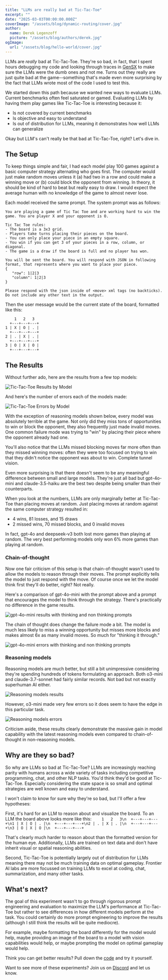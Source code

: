 ```yaml
---
title: "LLMs are really bad at Tic-Tac-Toe"
excerpt: ""
date: "2025-03-03T00:00:00.000Z"
coverImage: "/assets/blog/dynamic-routing/cover.jpg"
author:
  name: Derek Legenzoff
  picture: "/assets/blog/authors/derek.jpg"
ogImage:
  url: "/assets/blog/hello-world/cover.jpg"
---
```


LLMs are _really_ bad at Tic-Tac-Toe. They're so bad, in fact, that I spent hours debugging my code and looking through traces in [GenSX](https://www.gensx.com/) to make sure the LLMs were the dumb ones and not me. Turns out they really are just quite bad at the game--something that's made even more surprising by the fact that LLMs wrote most of the code I used to test this.

We started down this path because we wanted new ways to evaluate LLMs. Current benchmarks often feel saturated or gamed. Evaluating LLMs by having them play games like Tic-Tac-Toe is interesting because it:

- Is not covered by current benchmarks
- Is objective and easy to understand
- Is out of distribution for LLMs, meaning it demonstrates how well LLMs can generalize

Okay but LLM's can't really be that bad at Tic-Tac-Toe, right? Let's dive in.

## The Setup

To keep things simple and fair, I had each model play 100 games against a basic computer strategy alternating who goes first. The computer would just make random moves unless it (a) had two in a row and could make a winning move or (b) could block the opponent from winning. In theory, it should be kind of hard to beat but really easy to draw. I would expect the average human with no knowledge of the game to almost never lose.

Each model received the same prompt. The system prompt was as follows:

```
You are playing a game of Tic Tac Toe and are working hard to win the game. You are player X and your opponent is O.

Tic Tac Toe rules:
- The board is a 3x3 grid.
- Players take turns placing their pieces on the board.
- You can only place your piece in an empty square.
- You win if you can get 3 of your pieces in a row, column, or diagonal.
- The game is a draw if the board is full and no player has won.

You will be sent the board. You will respond with JSON in following format, that represents where you want to place your piece.
{
   "row": 1|2|3
   "column": 1|2|3
}

Please respond with the json inside of <move> xml tags (no backticks). Do not include any other text in the output.
```

Then the user message would be the current state of the board, formatted like this:

```
    1   2   3
  +---+---+---+
1 | X | O | . |
  +---+---+---+
2 | . | X | . |
  +---+---+---+
3 | O | X | O |
  +---+---+---+
```

## The Results

Without further ado, here are the results from a few top models:

![Tic-Tac-Toe Results by Model](/assets/blog/tic-tac-toe/perf-by-model.png)

And here's the number of errors each of the models made:

![Tic-Tac-Toe Errors by Model](/assets/blog/tic-tac-toe/errors-by-model.png)

With the exception of reasoning models shown below, every model was absolutely terrible at the game. Not only did they miss tons of opportunities to win or block the opponent, they also frequently just made invalid moves. One common failure mode was trying to "win" by placing their piece where the opponent already had one.

You'll also notice that the LLMs missed blocking moves far more often than they missed winning moves: often they were too focused on trying to win that they didn't notice the opponent was about to win. Complete tunnel vision.

Even more surprising is that there doesn't seem to be any meaningful difference between small and large models. They're just all bad but gpt-4o-mini and claude-3.5-haiku are the best two despite being smaller than their counterparts.

When you look at the numbers, LLMs are only marginally better at Tic-Tac-Toe than placing moves at random. Just placing moves at random against the same computer strategy resulted in:

- 4 wins, 81 losses, and 15 draws
- 2 missed wins, 70 missed blocks, and 0 invalid moves

In fact, gpt-4o and deepseek-v3 both lost more games than playing at random. The very best performing models only won 6% more games than playing at random.

### Chain-of-thought

Now one fair criticism of this setup is that chain-of-thought wasn't used to allow the models to reason through their moves. The prompt explicitly tells the model to just respond with the move. Of course once we let the model think first they'll do better, right? Not really.

Here's a comparison of gpt-4o-mini with the prompt above and a prompt that encourages the model to think through the strategy. There's practically no difference in the game results.

![gpt-4o-mini results with thinking and non thinking prompts](/assets/blog/tic-tac-toe/perf-thinking-vs-not.png)

The chain of thought does change the failure mode a bit. The model is much less likely to miss a winning opportunity but misses more blocks and makes almost 6x as many invalid moves. So much for "thinking it through."

![gpt-4o-mini errors with thinking and non thinking prompts](/assets/blog/tic-tac-toe/errors-thinking-vs-not.png)

### Reasoning models

Reasoning models are much better, but still a bit unimpressive considering they're spending hundreds of tokens formulating an approach. Both o3-mini and claude-3.7-sonnet had fairly similar records. Not bad but not exactly superhuman AI either.

![Reasoning models results](/assets/blog/tic-tac-toe/perf-reasoning.png)

However, o3-mini made very few errors so it does seem to have the edge in this particular task.

![Reasoning models errors](/assets/blog/tic-tac-toe/errors-reasoning.png)

Criticism aside, these results clearly demonstrate the massive gain in model capability with the latest reasoning models even compared to chain-of-thought in non-reasoning models.

## Why are they so bad?

So why are LLMs so bad at Tic-Tac-Toe? LLMs are increasingly reaching parity with humans across a wide variety of tasks including competitive programming, chat, and other NLP tasks. You'd think they'd be good at Tic-Tac-Toe. Especially considering the state space is so small and optimal strategies are well known and easy to understand.

I won't claim to know for sure why they're so bad, but I'll offer a few hypotheses:

First, it's hard for an LLM to reason about and visualize the board. To an LLM the board above looks more like this:
`    1   2   3\n  +---+---+---+\n1 | X | O | . |\n  +---+---+---+\n2 | . | X | . |\n  +---+---+---+\n3 | O | X | O |\n  +---+---+---+`

That's clearly much harder to reason about than the formatted version for the human eye. Additionally, LLMs are trained on text data and don't have inherit visual or spatial reasoning abilities.

Second, Tic-Tac-Toe is potentially largely out of distribution for LLMs meaning there may not be much training data on optimal gameplay. Frontier AI labs are more focussed on training LLMs to excel at coding, chat, summarization, and many other tasks.

## What's next?

The goal of this experiment wasn't to go through rigorous prompt engineering and evaluation to maximize the LLM's performance at Tic-Tac-Toe but rather to see differences in how different models perform at the task. You could certainly do more prompt engineering to improve the results (although I still think the results will be quite mediocre).

For example, maybe formatting the board differently for the model would help, maybe providing an image of the board to a model with vision capabilities would help, or maybe prompting the model on optimal gameplay would help.

Think you can get better results? Pull down the [code](https://github.com/gensx/gensx/tree/main/examples/llm-games) and try it yourself.

Want to see more of these experiments? Join us on [Discord](https://discord.gg/wRmwfz5tCy) and let us know.
